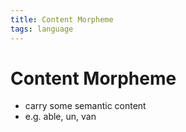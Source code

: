 ```yaml
---
title: Content Morpheme
tags: language
---
```


# Content Morpheme
- carry some semantic content
- e.g. able, un, van
















































